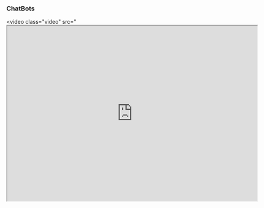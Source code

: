 ### ChatBots

<video class="video" src="<iframe width="653" height="460" src="https://www.youtube.com/watch?v=BJA6jLYrKKs&feature=youtu.be">视频</video>

